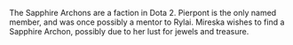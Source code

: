 The Sapphire Archons are a faction in Dota 2. Pierpont is the only named member, and was once possibly a mentor to Rylai. Mireska wishes to find a Sapphire Archon, possibly due to her lust for jewels and treasure.
